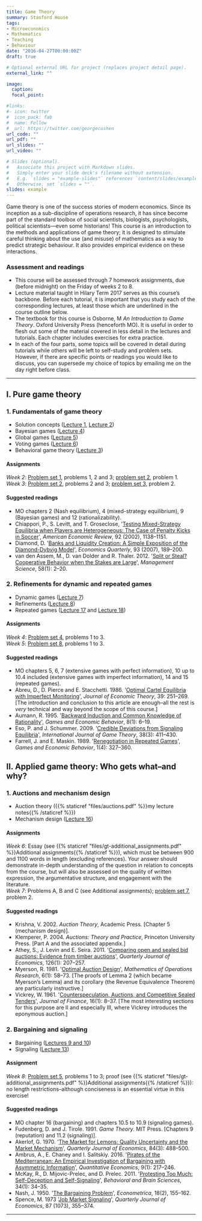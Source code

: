 ```yaml
---
title: Game Theory
summary: Stanford House
tags:
- Microeconomics
- Mathematics
- Teaching
- Behaviour
date: "2016-04-27T00:00:00Z"
draft: true

# Optional external URL for project (replaces project detail page).
external_link: ""

image:
  caption:
  focal_point:

#links:
#- icon: twitter
#  icon_pack: fab
#  name: Follow
#  url: https://twitter.com/georgecushen
url_code: ""
url_pdf: ""
url_slides: ""
url_video: ""

# Slides (optional).
#   Associate this project with Markdown slides.
#   Simply enter your slide deck's filename without extension.
#   E.g. `slides = "example-slides"` references `content/slides/example-slides.md`.
#   Otherwise, set `slides = ""`.
slides: example
---
```

Game theory is one of the success stories of modern economics. Since its inception as a sub-discipline of operations research, it has since become part of the standard toolbox of social scientists, biologists, psychologists, political scientists—even some historians! This course is an introduction to the methods and applications of game theory; it is designed to stimulate careful thinking about the use (and misuse) of mathematics as a way to predict strategic behaviour. It also provides empirical evidence on these interactions.

### Assessment and readings
- This course will be assessed through 7 homework assignments, due (before midnight) on the Friday of weeks 2 to 8.
- Lecture material taught in Hilary Term 2017 serves as this course’s backbone. Before each tutorial, it is important that you study each of the corresponding lectures, at least those which are underlined in the course outline below.
- The textbook for this course is Osborne, M *An Introduction to Game Theory*. Oxford University Press (henceforth MO). It is useful in order to flesh out some of the material covered in less detail in the lectures and tutorials. Each chapter includes exercises for extra practice.
- In each of the four parts, some topics will be covered in detail during tutorials while others will be left to self-study and problem sets. However, if there are specific points or readings you would like to discuss, you can supersede my choice of topics by emailing me on the day right before class.

---

## I. Pure game theory

### 1. Fundamentals of game theory
- Solution concepts ([Lecture 1](https://weblearn.ox.ac.uk/access/content/group/3f835e88-7f0e-4569-ac15-933a4f9c323c/Add%202016-17%20resources/Lecture1.pdf), [Lecture 2](https://weblearn.ox.ac.uk/access/content/group/3f835e88-7f0e-4569-ac15-933a4f9c323c/Add%202016-17%20resources/Lecture2.pdf))
- Bayesian games ([Lecture 4](https://weblearn.ox.ac.uk/access/content/group/3f835e88-7f0e-4569-ac15-933a4f9c323c/Add%202016-17%20resources/Lecture4.pdf))
- Global games ([Lecture 5](https://weblearn.ox.ac.uk/access/content/group/3f835e88-7f0e-4569-ac15-933a4f9c323c/Add%202016-17%20resources/Lecture5.pdf))
- Voting games ([Lecture 6](https://weblearn.ox.ac.uk/access/content/group/3f835e88-7f0e-4569-ac15-933a4f9c323c/Add%202016-17%20resources/Lecture%206_SH.pdf))
- Behavioral game theory ([Lecture 3](https://weblearn.ox.ac.uk/access/content/group/3f835e88-7f0e-4569-ac15-933a4f9c323c/Add%202016-17%20resources/Lecture1.pdf))

#### Assignments
*Week 2*: [Problem set 1](https://weblearn.ox.ac.uk/access/content/group/3f835e88-7f0e-4569-ac15-933a4f9c323c/Add%202016-17%20resources/Class1.pdf), problems 1, 2 and 3; [problem set 2](https://weblearn.ox.ac.uk/access/content/group/3f835e88-7f0e-4569-ac15-933a4f9c323c/Add%202016-17%20resources/Class2_alt.pdf), problem 1.<br>
*Week 3*: [Problem set 2](https://weblearn.ox.ac.uk/access/content/group/3f835e88-7f0e-4569-ac15-933a4f9c323c/Add%202016-17%20resources/Class2_alt.pdf), problems 2 and 3; [problem set 3](https://weblearn.ox.ac.uk/access/content/group/3f835e88-7f0e-4569-ac15-933a4f9c323c/Add%202016-17%20resources/Class3.pdf), problem 2.

#### Suggested readings
- MO chapters 2 (Nash equilibrium), 4 (mixed-strategy equilibrium), 9 (Bayesian games) and 12 (rationalizability).
- Chiappori, P., S. Levitt, and T. Groseclose, '[Testing Mixed-Strategy Equilibria when Players are Heterogeneous: The Case of Penalty Kicks in Soccer](http://pricetheory.uchicago.edu/levitt/Papers/ChiapporiGrosecloseLevitt2002.pdf)', *American Economic Review*, 92 (2002), 1138–1151.
- Diamond, D. '[Banks and Liquidity Creation: A Simple Exposition of the Diamond-Dybvig Model](http://citeseerx.ist.psu.edu/viewdoc/download?doi=10.1.1.417.4607&rep=rep1&type=pdf)', *Economics Quarterly*, 93 (2007), 189–200.
- van den Assem, M., D. van Dolder and R. Thaler. 2012. '[Split or Steal? Cooperative Behavior when the Stakes are Large](https://pubsonline.informs.org/doi/abs/10.1287/mnsc.1110.1413)', *Management Science*, 58(1): 2–20.

### 2. Refinements for dynamic and repeated games

- Dynamic games ([Lecture 7](https://weblearn.ox.ac.uk/access/content/group/3f835e88-7f0e-4569-ac15-933a4f9c323c/Add%202016-17%20resources/Peter%20Eso/GT17-L07-Dynamo.pdf))
- Refinements ([Lecture 8](https://weblearn.ox.ac.uk/access/content/group/3f835e88-7f0e-4569-ac15-933a4f9c323c/Add%202016-17%20resources/Peter%20Eso/GT17-L08-Refinements.pdf))
- Repeated games ([Lecture 17](https://weblearn.ox.ac.uk/access/content/group/3f835e88-7f0e-4569-ac15-933a4f9c323c/Add%202016-17%20resources/Peter%20Eso/GT17-L17-RepGames1.pdf) and [Lecture 18](https://weblearn.ox.ac.uk/access/content/group/3f835e88-7f0e-4569-ac15-933a4f9c323c/Add%202016-17%20resources/Peter%20Eso/GT17-L18-RepGames2prnt.pdf))

#### Assignments
*Week 4*: [Problem set 4](https://weblearn.ox.ac.uk/access/content/group/3f835e88-7f0e-4569-ac15-933a4f9c323c/Add%202016-17%20resources/Peter%20Eso/GT17-W4-Class.pdf), problems 1 to 3.<br>
*Week 5*: [Problem set 8](https://weblearn.ox.ac.uk/access/content/group/3f835e88-7f0e-4569-ac15-933a4f9c323c/Add%202016-17%20resources/Peter%20Eso/GT17-W8-Class.pdf), problems 1 to 3.

#### Suggested readings
- MO chapters 5, 6, 7 (extensive games with perfect information), 10 up to 10.4 included (extensive games with imperfect information), 14 and 15 (repeated games).
- Abreu, D., D. Pierce and E. Stacchetti. 1986. '[Optimal Cartel Equilibria with Imperfect Monitoring](http://people.sabanciuniv.edu/~barlo/courses/ECON607/AbreuPearceStachetti86.pdf)', *Journal of Economic Theory*, 39: 251–269. [The introduction and conclusion to this article are enough–all the rest is *very* technical and way beyond the scope of this course.]
- Aumann, R. 1995. '[Backward Induction and Common Knowledge of Rationality](https://www.sciencedirect.com/science/article/pii/S0899825605800156)', *Games and Economic Behavior*, 8(1): 6–19.
- Eso, P. and J. Schummer. 2009. '[Credible Deviations from Signaling Equilibria](https://link.springer.com/article/10.1007/s00182-009-0161-x)', *International Journal of Game Theory*, 38(3): 411–430.
- Farrell, J. and E. Maskin. 1989. '[Renegotiation in Repeated Games](https://scholar.harvard.edu/files/maskin/files/renegotiation_in_repeated_games.pdf)', *Games and Economic Behavior*, 1(4): 327–360.

## II. Applied game theory: Who gets what–and why?

### 1. Auctions and mechanism design

- Auction theory ({{% staticref "files/auctions.pdf" %}}my lecture notes{{% /staticref %}})
- Mechanism design ([Lecture 16](https://weblearn.ox.ac.uk/access/content/group/3f835e88-7f0e-4569-ac15-933a4f9c323c/Add%202016-17%20resources/Peter%20Eso/GT17-L16-EfficientMD.pdf))

#### Assignments
*Week 6*: Essay (see {{% staticref "files/gt-additional_assignments.pdf" %}}Additional assignments{{% /staticref %}}), which must be between 900 and 1100 words in length (excluding references). Your answer should demonstrate in-depth understanding of the question in relation to concepts from the course, but will also be assessed on the quality of written expression, the argumentative structure, and engagement with the literature.<br>
*Week 7*: Problems A, B and C (see Additional assignments); [problem set 7](https://weblearn.ox.ac.uk/access/content/group/7627d499-7ccd-47ae-a5f4-d12167b757fd/Add%202016-17%20resources/Peter%20Eso/GT17-W7-Class.pdf), problem 2.

#### Suggested readings
- Krishna, V. 2002. *Auction Theory*, Academic Press. [Chapter 5 (mechanism design)].
- Klemperer, P. 2004. *Auctions: Theory and Practice*, Princeton University Press. [Part A and the associated
appendix.]
- Athey, S., J. Levin and E. Seira. 2011. '[Comparing open and sealed bid auctions: Evidence from timber
auctions](https://web.stanford.edu/~jdlevin/Papers/Auctions.pdf)', *Quarterly Journal of Economics*, 126(1): 207–257.
- Myerson, R. 1981. '[Optimal Auction Design](http://www.eecs.harvard.edu/cs286r/courses/spring07/papers/myerson.pdf)', *Mathematics of Operations Research*, 6(1): 58–73. [The proofs of Lemma 2 (which became Myerson’s Lemma) and its corollary (the Revenue Equivalence Theorem) are particularly instructive.]
- Vickrey, W. 1961. '[Counterspeculation, Auctions, and Competitive Sealed Tenders](https://www.jstor.org/stable/2977633?seq=1#page_scan_tab_contents)', *Journal of Finance*, 16(1): 8–37. [The most interesting sections for this purpose are II and especially III, where Vickrey introduces the eponymous auction.]

### 2. Bargaining and signaling

- Bargaining ([Lectures 9 and 10](https://weblearn.ox.ac.uk/access/content/group/3f835e88-7f0e-4569-ac15-933a4f9c323c/Add%202016-17%20resources/Alan%20Beggs/Barg2017.pdf))
- Signaling ([Lecture 13](https://weblearn.ox.ac.uk/access/content/group/3f835e88-7f0e-4569-ac15-933a4f9c323c/Add%202016-17%20resources/Peter%20Eso/GT17-L13-Information.pdf))

#### Assignment

*Week 8*: [Problem set 5](https://weblearn.ox.ac.uk/access/content/group/3f835e88-7f0e-4569-ac15-933a4f9c323c/Add%202016-17%20resources/Alan%20Beggs/BargProblems2017.pdf), problems 1 to 3; proof (see {{% staticref "files/gt-additional_assignments.pdf" %}}Additional assignments{{% /staticref %}}): no length restrictions–although conciseness is an essential virtue in this exercise!

#### Suggested readings
- MO chapter 16 (bargaining) and chapters 10.5 to 10.9 (signaling games).
- Fudenberg, D. and J. Tirole. 1991. *Game Theory*. MIT Press. [Chapters 9 (reputation) and 11.2 (signaling)].
- Akerlof, G. 1970. '[The Market for Lemons: Quality Uncertainty and the Market Mechanism](https://www.sas.upenn.edu/~hfang/teaching/socialinsurance/readings/fudan_hsbc/Akerlof70(2.1).pdf)', *Quarterly Journal of Economics*, 84(3): 488–500.
- Ambrus, A., E. Chaney and I. Salitskiy. 2016. '[Pirates of the Mediterranean: An Empirical Investigation of Bargaining with Asymmetric Information](https://onlinelibrary.wiley.com/doi/abs/10.3982/QE655)', *Quantitative Economics*, 9(1): 217–246.
- McKay, R., D. Mijovic-Prelec, and D. Prelec. 2011. '[Protesting Too Much: Self-Deception and Self-Signaling](https://www.cambridge.org/core/journals/behavioral-and-brain-sciences/article/protesting-too-much-self-deception-and-self-signaling/989B9E7E02C104FA18D1C2ED34DA91BB)', *Behavioral and Brain Sciences*, 34(1): 34–35.
- Nash, J. 1950. '[The Bargaining Problem](http://www.math.mcgill.ca/vetta/CS764.dir/nashbarg.pdf)', *Econometrica*, 18(2), 155–162.
- Spence, M. 1973 '[Job Market Signaling](https://www2.bc.edu/thomas-chemmanur/phdfincorp/MF891%20papers/Spence%201973.pdf)', *Quarterly Journal of Economics*, 87 (1073), 355–374.

---

